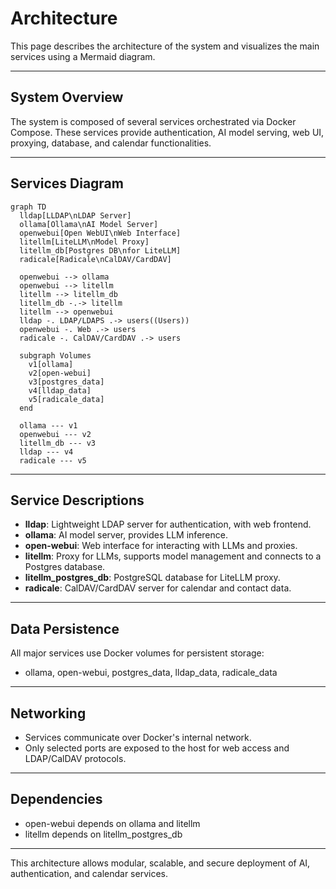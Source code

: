# Architecture

This page describes the architecture of the system and visualizes the main services using a Mermaid diagram.

---

## System Overview

The system is composed of several services orchestrated via Docker Compose. These services provide authentication, AI model serving, web UI, proxying, database, and calendar functionalities.

---

## Services Diagram

```mermaid
graph TD
  lldap[LLDAP\nLDAP Server]
  ollama[Ollama\nAI Model Server]
  openwebui[Open WebUI\nWeb Interface]
  litellm[LiteLLM\nModel Proxy]
  litellm_db[Postgres DB\nfor LiteLLM]
  radicale[Radicale\nCalDAV/CardDAV]

  openwebui --> ollama
  openwebui --> litellm
  litellm --> litellm_db
  litellm_db -.-> litellm
  litellm --> openwebui
  lldap -. LDAP/LDAPS .-> users((Users))
  openwebui -. Web .-> users
  radicale -. CalDAV/CardDAV .-> users

  subgraph Volumes
    v1[ollama]
    v2[open-webui]
    v3[postgres_data]
    v4[lldap_data]
    v5[radicale_data]
  end

  ollama --- v1
  openwebui --- v2
  litellm_db --- v3
  lldap --- v4
  radicale --- v5
```

---

## Service Descriptions

- **lldap**: Lightweight LDAP server for authentication, with web frontend.
- **ollama**: AI model server, provides LLM inference.
- **open-webui**: Web interface for interacting with LLMs and proxies.
- **litellm**: Proxy for LLMs, supports model management and connects to a Postgres database.
- **litellm_postgres_db**: PostgreSQL database for LiteLLM proxy.
- **radicale**: CalDAV/CardDAV server for calendar and contact data.

---

## Data Persistence

All major services use Docker volumes for persistent storage:
- ollama, open-webui, postgres_data, lldap_data, radicale_data

---

## Networking

- Services communicate over Docker's internal network.
- Only selected ports are exposed to the host for web access and LDAP/CalDAV protocols.

---

## Dependencies

- open-webui depends on ollama and litellm
- litellm depends on litellm_postgres_db

---

This architecture allows modular, scalable, and secure deployment of AI, authentication, and calendar services.
